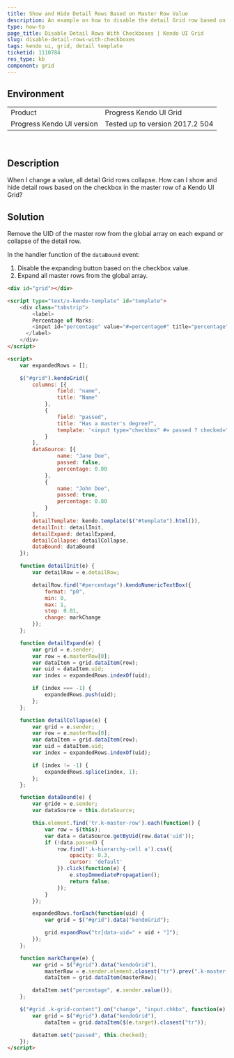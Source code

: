 ```yaml
---
title: Show and Hide Detail Rows Based on Master Row Value
description: An example on how to disable the detail Grid row based on the checkbox in the master row and how to persist expanded rows after the Grid is refreshed.
type: how-to
page_title: Disable Detail Rows With Checkboxes | Kendo UI Grid
slug: disable-detail-rows-with-checkboxes
tags: kendo ui, grid, detail template
ticketid: 1110784
res_type: kb
component: grid
---
```


## Environment

<table>
 <tr>
  <td>Product</td>
  <td>Progress Kendo UI Grid</td>
 </tr>
 <tr>
  <td>Progress Kendo UI version</td>
  <td>Tested up to version 2017.2 504</td>
 </tr>
</table>
 

## Description

When I change a value, all detail Grid rows collapse. How can I show and hide detail rows based on the checkbox in the master row of a Kendo UI Grid?

## Solution

Remove the UID of the master row from the global array on each expand or collapse of the detail row.

In the handler function of the `dataBound` event:

1. Disable the expanding button based on the checkbox value.
1. Expand all master rows from the global array.

```html
<div id="grid"></div>

<script type="text/x-kendo-template" id="template">
    <div class="tabstrip">
        <label>
        Percentage of Marks:
        <input id="percentage" value="#=percentage#" title="percentage" style="width: 100%;" />
      </label>
    </div>
</script>

<script>
    var expandedRows = [];

    $("#grid").kendoGrid({
        columns: [{
                field: "name",
                title: "Name"
            },
            {
                field: "passed",
                title: "Has a master's degree?",
                template: '<input type="checkbox" #= passed ? checked="checked" : "" # class="chkbx"></input>'
            }
        ],
        dataSource: [{
                name: "Jane Doe",
                passed: false,
                percentage: 0.00
            },
            {
                name: "John Doe",
                passed: true,
                percentage: 0.80
            }
        ],
        detailTemplate: kendo.template($("#template").html()),
        detailInit: detailInit,
        detailExpand: detailExpand,
        detailCollapse: detailCollapse,
        dataBound: dataBound
    });

    function detailInit(e) {
        var detailRow = e.detailRow;

        detailRow.find("#percentage").kendoNumericTextBox({
            format: "p0",
            min: 0,
            max: 1,
            step: 0.01,
            change: markChange
        });
    };

    function detailExpand(e) {
        var grid = e.sender;
        var row = e.masterRow[0];
        var dataItem = grid.dataItem(row);
        var uid = dataItem.uid;
        var index = expandedRows.indexOf(uid);

        if (index === -1) {
            expandedRows.push(uid);
        };
    };

    function detailCollapse(e) {
        var grid = e.sender;
        var row = e.masterRow[0];
        var dataItem = grid.dataItem(row);
        var uid = dataItem.uid;
        var index = expandedRows.indexOf(uid);

        if (index != -1) {
            expandedRows.splice(index, 1);
        };
    };

    function dataBound(e) {
        var gride = e.sender;
        var dataSource = this.dataSource;

        this.element.find('tr.k-master-row').each(function() {
            var row = $(this);
            var data = dataSource.getByUid(row.data('uid'));
            if (!data.passed) {
                row.find('.k-hierarchy-cell a').css({
                    opacity: 0.3,
                    cursor: 'default'
                }).click(function(e) {
                    e.stopImmediatePropagation();
                    return false;
                });
            }
        });

        expandedRows.forEach(function(uid) {
            var grid = $("#grid").data("kendoGrid");

            grid.expandRow("tr[data-uid=" + uid + "]");
        });
    };

    function markChange(e) {
        var grid = $("#grid").data("kendoGrid"),
            masterRow = e.sender.element.closest("tr").prev(".k-master-row"),
            dataItem = grid.dataItem(masterRow);

        dataItem.set("percentage", e.sender.value());
    };

    $("#grid .k-grid-content").on("change", "input.chkbx", function(e) {
        var grid = $("#grid").data("kendoGrid"),
            dataItem = grid.dataItem($(e.target).closest("tr"));

        dataItem.set("passed", this.checked);
    });
</script>
```
